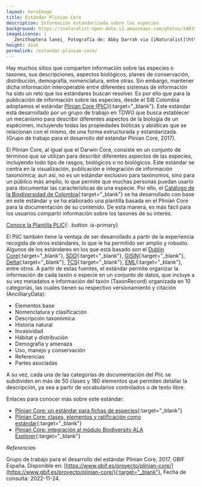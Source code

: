 ```yaml
---
layout: heroImage
title: Estándar Plinian Core
description: Información estandarizada sobre las especies
background: https://inaturalist-open-data.s3.amazonaws.com/photos/248152389/large.jpeg
imageLicense: |
  _Zenithoptera lanei_ Fotografía de: Abby Darrah via [iNaturalist](https://www.inaturalist.org/observations/144569988)
height: 41vh
permalink: /estandar-plinian-core/
---
```


Hay muchos sitios que comparten información sobre las especies o taxones, sus descripciones, aspectos biológicos, planes de conservación, distribución, demografía, nomenclatura, entre otras. Sin embargo, mantener dicha información interoperable entre diferentes sistemas de información ha sido un reto que los estándares buscan resolver.  Es por ello que para la publicación de información sobre las especies, desde el SiB Colombia adoptamos el estándar [Plinian Core (PliC)](https://biodiversidad.co/recursos/plantillas-plinian-core/){:target="_blank"}. Este estándar está desarrollado por un grupo de trabajo en TDWG que busca establecer un mecanismo para describir diferentes aspectos de la biología de un espécimen, incluyendo todas las propiedades bióticas y abióticas que se relacionan con el mismo, de una forma estructurada y estandarizada. (Grupo de trabajo para el desarrollo del estándar Plinian Core, 2017).

El Plinian Core, al igual que el Darwin Core, consiste en un conjunto de términos que se utilizan para describir diferentes aspectos de las especies, incluyendo todo tipo de rasgos, biológicos o no biológicos. Este estándar se centra en la visualización, publicación e integración de información taxonómica; aun así, no es un estándar exclusivo para taxónomos, sino para un público más amplio, lo que permite que muchas personas puedan usarlo para documentar las características de una especie. Por ello, el [Catálogo de la Biodiversidad de Colombia](https://catalogo.biodiversidad.co/){:target="_blank"} se ha desarrollado con base en este estándar y se ha elaborado una plantilla basada en el Plinian Core para la documentación de su contenido. De esta manera, es más fácil para los usuarios compartir información sobre los taxones de su interés.

[Conoce la Plantilla PLIC](https://biodiversidad.co/recursos/plantillas-plinian-core){: .button .is-primary}

El PliC también tiene la ventaja de ser desarrollado a partir de la experiencia recogida de otros estándares, lo que le ha permitido ser amplio y robusto. Algunos de los estándares en los que está basado son el [Dublin Core](https://www.dublincore.org/specifications/dublin-core/){:target="_blank"}, [SDD](https://www.tdwg.org/standards/sdd/){:target="_blank"}, [GISIN](https://github.com/tdwg/gisin){:target="_blank"}, [Delta](https://www.tdwg.org/standards/delta/){:target="_blank"}, [TCS](https://www.tdwg.org/standards/tcs/){:target="_blank"}, [EML](https://eml.ecoinformatics.org/){:target="_blank"}, entre otros. A partir de estas fuentes, el estándar permite organizar la información de cada taxón o especie en un conjunto de datos, que incluye a su vez metadatos e información del taxón (TaxonRecord) organizada en 10 categorías, las cuales tienen su respectivo versionamiento y citación (AncilliaryData):

* Elementos base
* Nomenclatura y clasificación
* Descripción taxonómica
* Historia natural
* Invasividad
* Hábitat y distribución
* Demografía y amenaza
* Uso, manejo y conservación
* Referencias
* Partes asociadas

A su vez, cada una de las categorías de documentación del Plic se subdividen en más de 50 clases y 180 elementos que permiten detallar la descripción, ya sea a partir de vocabularios controlados o de texto libre.


Enlaces para conocer más sobre este estándar:

* [Plinian Core: un estándar para fichas de especies](https://youtu.be/uzaJZMLfvHY){:target="_blank"}
* [Plinian Core: clases, elementos y ratificación como estándar](https://youtu.be/tN40ikVsrfw){:target="_blank"}
* [Plinian Core: integración al módulo Biodiversity ALA Explorer](https://youtu.be/ABZg0FWWSz8){:target="_blank"}

*Referencias*

Grupo de trabajo para el desarrollo del estándar Plinian Core, 2017, GBIF España. Disponible en:  [https://www.gbif.es/proyecto/plinian-core/](https://www.gbif.es/proyecto/plinian-core/){:target="_blank"}, Fecha de consulta: 2022-11-24.

